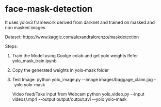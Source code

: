 # face-mask-detection
It uses yolov3 framework derived from darknet and trained on masked and non masked images

Dataset:
https://www.kaggle.com/alexandralorenzo/maskdetection

Steps:
1. Train the Model using Goolge colab and get yolo weights
  Refer yolo_mask_train.ipynb
  
2. Copy the generated weights in yolo-mask folder
3. Test 
    Image:
      python yolo_image.py --image images/baggage_claim.jpg --yolo yolo-mask
      
     Video feed/Take input from Webcam
     python yolo_video.py --input videos/<file>.mp4 --output output/output.avi --yolo yolo-mask
     
